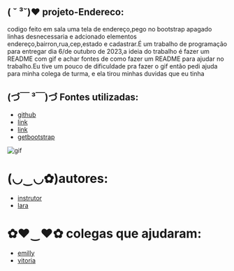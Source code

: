 ##  ( ˘ ³˘)♥ projeto-Endereco:
codigo feito em sala uma tela de endereço,pego no bootstrap apagado linhas desnecessaria e adcionado elementos endereço,bairron,rua,cep,estado e cadastrar.É um trabalho de programação para entregar dia 6/de outubro de 2023,a ideia do trabalho é fazer um README com gif e achar fontes de como fazer um README para ajudar no trabalho.Eu tive um pouco de dificuldade pra fazer o gif então pedi ajuda para minha colega de turma, e ela tirou minhas duvidas que eu tinha

## (づ￣ ³￣)づ Fontes utilizadas:
* [github](https://github.com/laraassuncao18/projeto-CadEndereco)
* [link](https://developer.mozilla.org/pt-BR/docs/Web/JavaScript/Guide/Regular_expressions)
* [link](https://www.regexpal.com/)
* [getbootstrap](https://getbootstrap.comhttps/docs/5.3/forms/layout/)

![gif](gif/Gravando-2023-09-20-124922%20(1).gif)

 #  (◡‿◡✿)autores:
 * [instrutor](https://github.com/LeonardoRochaMarista)
 * [lara](https://github.com/laraassuncao18)

  # ✿♥‿♥✿ colegas que ajudaram:

  * [emilly](https://github.com/emillycaaroline)
  * [vitoria](https://github.com/vickieww)
 
 